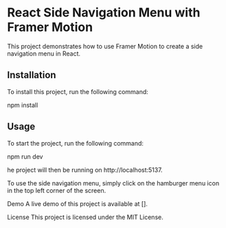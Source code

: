# React Side Navigation Menu with Framer Motion

This project demonstrates how to use Framer Motion to create a side navigation menu in React.

## Installation

To install this project, run the following command:

npm install

## Usage

To start the project, run the following command:

npm run dev

he project will then be running on http://localhost:5137.

To use the side navigation menu, simply click on the hamburger menu icon in the top left corner of the screen.

Demo
A live demo of this project is available at [].

License
This project is licensed under the MIT License.




